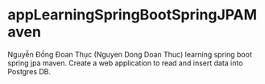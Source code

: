 # appLearningSpringBootSpringJPAMaven
Nguyễn Đồng Đoan Thục (Nguyen Dong Doan Thuc) learning spring boot spring jpa maven.
Create a web application to read and insert data into Postgres DB.
